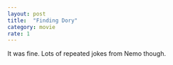 ```yaml
---
layout: post
title:  "Finding Dory"
category: movie
rate: 1
---
```


It was fine. Lots of repeated jokes from Nemo though.